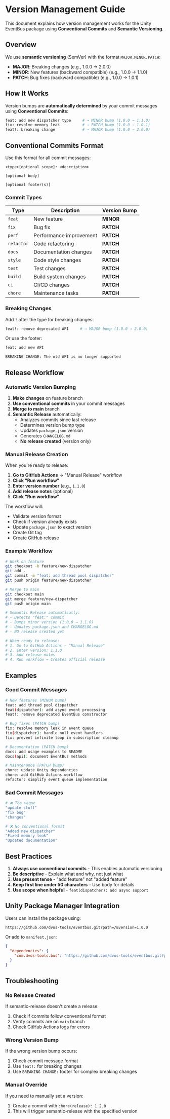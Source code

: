# Version Management Guide

This document explains how version management works for the Unity EventBus package using **Conventional Commits** and **Semantic Versioning**.

## Overview

We use **semantic versioning** (SemVer) with the format `MAJOR.MINOR.PATCH`:
- **MAJOR**: Breaking changes (e.g., 1.0.0 → 2.0.0)
- **MINOR**: New features (backward compatible) (e.g., 1.0.0 → 1.1.0)
- **PATCH**: Bug fixes (backward compatible) (e.g., 1.0.0 → 1.0.1)

## How It Works

Version bumps are **automatically determined** by your commit messages using **Conventional Commits**:

```bash
feat: add new dispatcher type     # → MINOR bump (1.0.0 → 1.1.0)
fix: resolve memory leak          # → PATCH bump (1.0.0 → 1.0.1)
feat!: breaking change            # → MAJOR bump (1.0.0 → 2.0.0)
```

## Conventional Commits Format

Use this format for all commit messages:

```
<type>[optional scope]: <description>

[optional body]

[optional footer(s)]
```

### Commit Types

| Type | Description | Version Bump |
|------|-------------|--------------|
| `feat` | New feature | **MINOR** |
| `fix` | Bug fix | **PATCH** |
| `perf` | Performance improvement | **PATCH** |
| `refactor` | Code refactoring | **PATCH** |
| `docs` | Documentation changes | **PATCH** |
| `style` | Code style changes | **PATCH** |
| `test` | Test changes | **PATCH** |
| `build` | Build system changes | **PATCH** |
| `ci` | CI/CD changes | **PATCH** |
| `chore` | Maintenance tasks | **PATCH** |

### Breaking Changes

Add `!` after the type for breaking changes:

```bash
feat!: remove deprecated API     # → MAJOR bump (1.0.0 → 2.0.0)
```

Or use the footer:

```bash
feat: add new API

BREAKING CHANGE: The old API is no longer supported
```

## Release Workflow

### Automatic Version Bumping

1. **Make changes** on feature branch
2. **Use conventional commits** in your commit messages
3. **Merge to main** branch
4. **Semantic Release** automatically:
   - Analyzes commits since last release
   - Determines version bump type
   - Updates `package.json` version
   - Generates `CHANGELOG.md`
   - **No release created** (version only)

### Manual Release Creation

When you're ready to release:

1. **Go to GitHub Actions** → "Manual Release" workflow
2. **Click "Run workflow"**
3. **Enter version number** (e.g., `1.1.0`)
4. **Add release notes** (optional)
5. **Click "Run workflow"**

The workflow will:
- Validate version format
- Check if version already exists
- Update `package.json` to exact version
- Create Git tag
- Create GitHub release

### Example Workflow

```bash
# Work on feature
git checkout -b feature/new-dispatcher
git add .
git commit -m "feat: add thread pool dispatcher"
git push origin feature/new-dispatcher

# Merge to main
git checkout main
git merge feature/new-dispatcher
git push origin main

# Semantic Release automatically:
# - Detects "feat:" commit
# - Bumps minor version (1.0.0 → 1.1.0)
# - Updates package.json and CHANGELOG.md
# - NO release created yet

# When ready to release:
# 1. Go to GitHub Actions → "Manual Release"
# 2. Enter version: 1.1.0
# 3. Add release notes
# 4. Run workflow → Creates official release
```


## Examples

### Good Commit Messages

```bash
# New features (MINOR bump)
feat: add thread pool dispatcher
feat(dispatcher): add async event processing
feat!: remove deprecated EventBus constructor

# Bug fixes (PATCH bump)
fix: resolve memory leak in event queue
fix(dispatcher): handle null event handlers
fix: prevent infinite loop in subscription cleanup

# Documentation (PATCH bump)
docs: add usage examples to README
docs(api): document EventBus methods

# Maintenance (PATCH bump)
chore: update Unity dependencies
chore: add GitHub Actions workflow
refactor: simplify event queue implementation
```

### Bad Commit Messages

```bash
# ❌ Too vague
"update stuff"
"fix bug"
"changes"

# ❌ No conventional format
"Added new dispatcher"
"Fixed memory leak"
"Updated documentation"
```

## Best Practices

1. **Always use conventional commits** - This enables automatic versioning
2. **Be descriptive** - Explain what and why, not just what
3. **Use present tense** - "add feature" not "added feature"
4. **Keep first line under 50 characters** - Use body for details
5. **Use scope when helpful** - `feat(dispatcher): add async support`

## Unity Package Manager Integration

Users can install the package using:

```
https://github.com/dvos-tools/eventbus.git?path=/&version=1.0.0
```

Or add to `manifest.json`:
```json
{
  "dependencies": {
    "com.dvos-tools.bus": "https://github.com/dvos-tools/eventbus.git?path=/&version=1.0.0"
  }
}
```

## Troubleshooting

### No Release Created
If semantic-release doesn't create a release:
1. Check if commits follow conventional format
2. Verify commits are on `main` branch
3. Check GitHub Actions logs for errors

### Wrong Version Bump
If the wrong version bump occurs:
1. Check commit message format
2. Use `feat!:` for breaking changes
3. Use `BREAKING CHANGE:` footer for complex breaking changes

### Manual Override
If you need to manually set a version:
1. Create a commit with `chore(release): 1.2.0`
2. This will trigger semantic-release with the specified version